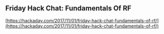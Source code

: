 ## Friday Hack Chat: Fundamentals Of RF
  
  [https://hackaday.com/2017/11/01/friday-hack-chat-fundamentals-of-rf/](https://hackaday.com/2017/11/01/friday-hack-chat-fundamentals-of-rf/)